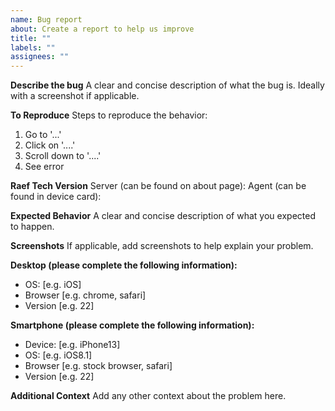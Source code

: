 ```yaml
---
name: Bug report
about: Create a report to help us improve
title: ""
labels: ""
assignees: ""
---
```


<!--

Your bug must meet the following requirements, or else it will be closed.  For issues that don't meet these requirements, please reach out to the community in the Discussion areas on GitHub.

Requirements:
    - ⚠️ Please read the following section in the readme before continuing: https://github.com/immense/Raef Tech?tab=readme-ov-file#important-https-and-reverse-proxies⚠️
    - You are running Raef Tech in Docker using our official image
    - The bug must be related specifically to application code (e.g. not related to hosting, reverse proxy configuration, etc.).
    - It must be immediately reproducible, either in a debug environment or on https://app.remotely.one.  (This doesn't apply to bugs that are clearly code-related.)

    - Repro steps must be included.  The more information, the better.  Pretend you're getting a support request from one of your clients, and think about the kinds of details you want them to include.
-->

**Describe the bug**
A clear and concise description of what the bug is. Ideally with a screenshot if applicable.

**To Reproduce**
Steps to reproduce the behavior:

1. Go to '...'
2. Click on '....'
3. Scroll down to '....'
4. See error

**Raef Tech Version**
Server (can be found on about page):
Agent (can be found in device card):

**Expected Behavior**
A clear and concise description of what you expected to happen.

**Screenshots**
If applicable, add screenshots to help explain your problem.

**Desktop (please complete the following information):**

- OS: [e.g. iOS]
- Browser [e.g. chrome, safari]
- Version [e.g. 22]

**Smartphone (please complete the following information):**

- Device: [e.g. iPhone13]
- OS: [e.g. iOS8.1]
- Browser [e.g. stock browser, safari]
- Version [e.g. 22]

**Additional Context**
Add any other context about the problem here.
